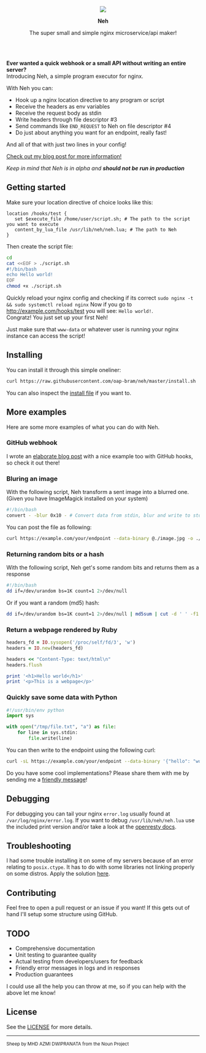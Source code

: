 <p align="center">  
<img src="https://user-images.githubusercontent.com/3514405/76737891-e0dc9180-6769-11ea-85a4-a8b5bf26d122.png" />
</p>
<p align="center"><strong>Neh</strong></p>
<p align="center">The super small and simple nginx microservice/api maker!</p>
<br/>
<br/>  

**Ever wanted a quick webhook or a small API without writing an entire server?**  
Introducing Neh, a simple program executor for nginx.  

With Neh you can:
  * Hook up a nginx location directive to any program or script
  * Receive the headers as env variables
  * Receive the request body as stdin
  * Write headers through file descriptor #3
  * Send commands like `END_REQUEST` to Neh on file descriptor #4
  * Do just about anything you want for an endpoint, really fast!

And all of that with just two lines in your config!

[Check out my blog post for more information!](https://bram.dingelstad.xyz/blog/introducing-neh)

_Keep in mind that Neh is in alpha and **should not be run in production**_

## Getting started

Make sure your location directive of choice looks like this:

 ```nginx
location /hooks/test {
    set $execute_file /home/user/script.sh; # The path to the script you want to execute
    content_by_lua_file /usr/lib/neh/neh.lua; # The path to Neh
}
```

Then create the script file:

```bash
cd
cat <<EOF > ./script.sh
#!/bin/bash
echo Hello world!
EOF
chmod +x ./script.sh
```

Quickly reload your nginx config and checking if its correct `sudo nginx -t && sudo systemctl reload nginx`
Now if you go to http://example.com/hooks/test you will see: `Hello world!`.  
Congratz! You just set up your first Neh!

Just make sure that `www-data` or whatever user is running your nginx instance can access the script!

## Installing
You can install it through this simple oneliner:
```bash
curl https://raw.githubusercontent.com/oap-bram/neh/master/install.sh | sh
```
You can also inspect the [install file](https://raw.githubusercontent.com/oap-bram/neh/master/install.sh) if you want to.

## More examples
Here are some more examples of what you can do with Neh.

### GitHub webhook

I wrote an [elaborate blog post](https://bram.dingelstad.xyz/blog/introducing-neh) with a nice example too with GitHub hooks, so check it out there!

### Bluring an image
With the following script, Neh transform a sent image into a blurred one. (Given you have ImageMagick installed on your system)

```bash
#!/bin/bash
convert - -blur 0x10 - # Convert data from stdin, blur and write to stdout

```
You can post the file as following:
```bash
curl https://example.com/your/endpoint --data-binary @./image.jpg -o ./blurred.jpg
```

### Returning random bits or a hash
With the following script, Neh get's some random bits and returns them as a response
```bash
#!/bin/bash
dd if=/dev/urandom bs=1K count=1 2>/dev/null
```

Or if you want a random (md5) hash:
```bash
dd if=/dev/urandom bs=1K count=1 2>/dev/null | md5sum | cut -d ' ' -f1
```

### Return a webpage rendered by Ruby
```ruby
headers_fd = IO.sysopen('/proc/self/fd/3', 'w')
headers = IO.new(headers_fd)

headers << "Content-Type: text/html\n"
headers.flush

print '<h1>Hello world</h1>'
print '<p>This is a webpage</p>'
```

### Quickly save some data with Python
```python
#!/usr/bin/env python
import sys

with open("/tmp/file.txt", "a") as file:
    for line in sys.stdin:
        file.write(line)
```
You can then write to the endpoint using the following curl:
```bash
curl -sL https://example.com/your/endpoint --data-binary '{"hello": "world"}'
```

Do you have some cool implementations? Please share them with me by sending me a <a href="mailto:hey+a_cool_neh_implementation@hexli.me?subject=I got this cool Neh Implementation">friendly message</a>!

## Debugging

For debugging you can tail your nginx `error.log` usually found at `/var/log/nginx/error.log`.
If you want to debug `/usr/lib/neh/neh.lua` use the included print version and/or take a look at the [openresty docs](https://github.com/openresty/lua-nginx-module).

## Troubleshooting

I had some trouble installing it on some of my servers because of an error relating to `posix.ctype`.
It has to do with some libraries not linking properly on some distros. Apply the solution [here](https://bugs.debian.org/cgi-bin/bugreport.cgi?bug=891541#15).

## Contributing

Feel free to open a pull request or an issue if you want!
If this gets out of hand I'll setup some structure using GitHub.

## TODO

* Comprehensive documentation
* Unit testing to guarantee quality
* Actual testing from developers/users for feedback
* Friendly error messages in logs and in responses
* Production guarantees

I could use all the help you can throw at me, so if you can help with the above let me know!

## License

See the [LICENSE](/LICENSE) for more details.

---
<sup>Sheep by MHD AZMI DWIPRANATA from the Noun Project</sup>

